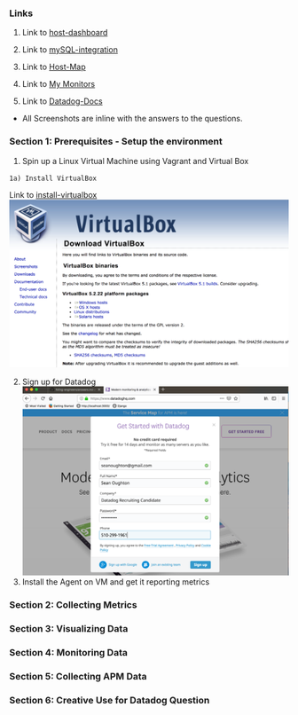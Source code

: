### Links

1) Link to [host-dashboard](https://app.datadoghq.com/dash/host/732018690?live=true&page=0&tile_size=m&is_auto=false&from_ts=1544806380000&to_ts=1544809980000)

2) Link to [mySQL-integration](https://app.datadoghq.com/dash/integration/12/mysql---overview?tile_size=m&page=0&is_auto=false&from_ts=1544806500000&to_ts=1544810100000&live=true)

3) Link to [Host-Map](https://app.datadoghq.com/infrastructure/map?fillby=avg%3Acpuutilization&sizeby=avg%3Anometric&groupby=availability-zone&nameby=name&nometrichosts=false&tvMode=false&nogrouphosts=true&palette=green_to_orange&paletteflip=false&node_type=host)

4) Link to [My Monitors](https://app.datadoghq.com/monitors/manage)

5) Link to [Datadog-Docs](https://docs.datadoghq.com/)


* All Screenshots are inline with the answers to the questions.

### Section 1: Prerequisites - Setup the environment
  1) Spin up a Linux Virtual Machine using Vagrant and Virtual Box

    1a) Install VirtualBox
Link to [install-virtualbox](https://www.virtualbox.org/wiki/Downloads)
  ![VirtualBox](./datadog-images/section-1/install-virtual-box.png)


  2) Sign up for Datadog
  ![sign up](./datadog-images/section-1/signup-for-datadog.png)
  3) Install the Agent on VM and get it reporting metrics

### Section 2: Collecting Metrics

### Section 3: Visualizing Data

### Section 4: Monitoring Data

### Section 5: Collecting APM Data

### Section 6: Creative Use for Datadog Question

